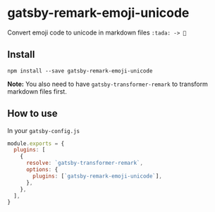 # gatsby-remark-emoji-unicode

Convert emoji code to unicode in markdown files `:tada: -> 🎉`

## Install

`npm install --save gatsby-remark-emoji-unicode`

**Note:** You also need to have `gatsby-transformer-remark` to transform markdown files first.

## How to use

In your `gatsby-config.js`

```javascript
module.exports = {
  plugins: [
    {
      resolve: `gatsby-transformer-remark`,
      options: {
        plugins: [`gatsby-remark-emoji-unicode`],
      },
    },
  ],
}
```
